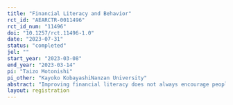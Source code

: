 ```yaml
---
title: "Financial Literacy and Behavior"
rct_id: "AEARCTR-0011496"
rct_id_num: "11496"
doi: "10.1257/rct.11496-1.0"
date: "2023-07-31"
status: "completed"
jel: ""
start_year: "2023-03-08"
end_year: "2023-03-14"
pi: "Taizo Motonishi"
pi_other: "Kayoko KobayashiNanzan University"
abstract: "Improving financial literacy does not always encourage people to behave correctly in various phases of financial transactions. Therefore, finding ways to translate improved financial literacy into actual improvements in financial behavior is important for effective financial education. Through a survey experiment in Japan, this project will clarify the impact of information interventions in financial transaction settings on rational financial behavior based on financial literacy."
layout: registration
---
```


